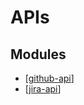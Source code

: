 APIs
===

Modules
---

- [[github-api]]
- [[jira-api]]

[//begin]: # "Autogenerated link references for markdown compatibility"
[github-api]: github-api.md "Github API"
[jira-api]: jira-api/jira-api.md "JIRA API"
[//end]: # "Autogenerated link references"
